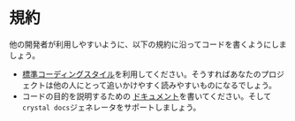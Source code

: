 # 規約

他の開発者が利用しやすいように、以下の規約に沿ってコードを書くようにしましょう。

* [標準コーディングスタイル](coding_style.md)を利用してください。そうすればあなたのプロジェクトは他の人にとって追いかけやすく読みやすいものになるでしょう。
* コードの目的を説明するための [ドキュメント](documenting_code.md)を書いてください。そして`crystal docs`ジェネレータをサポートしましょう。
